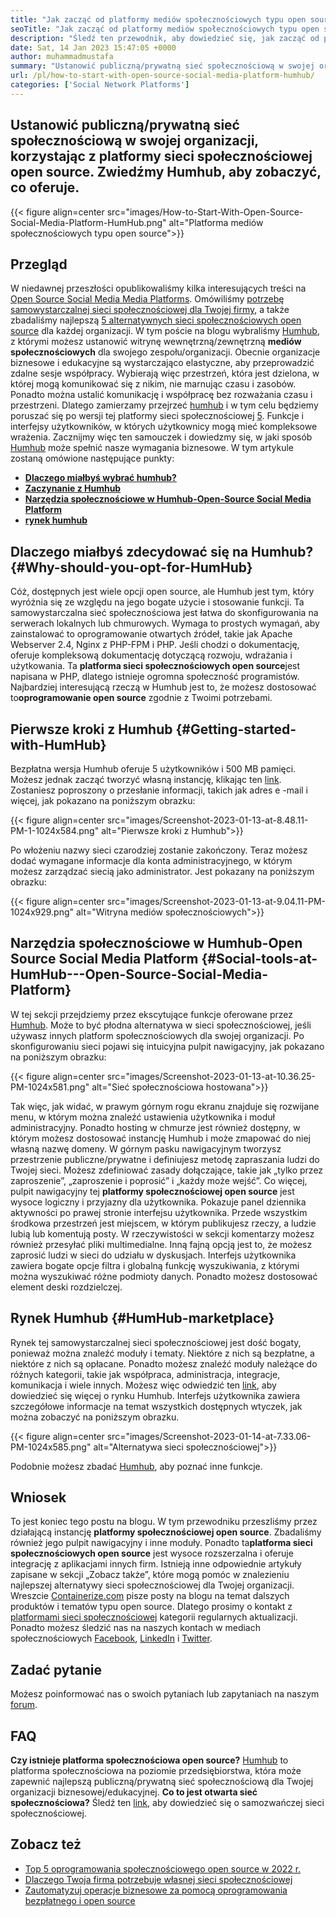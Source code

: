```yaml
---
title: "Jak zacząć od platformy mediów społecznościowych typu open source | Humhub" 
seoTitle: "Jak zacząć od platformy mediów społecznościowych typu open source | Humhub" 
description: "Śledź ten przewodnik, aby dowiedzieć się, jak zacząć od platformy społecznościowej open source. Oferuje bogatą pulpit nawigacyjny wraz z wieloma funkcjami na poziomie przedsiębiorstwa." 
date: Sat, 14 Jan 2023 15:47:05 +0000
author: muhammadmustafa
summary: "Ustanowić publiczną/prywatną sieć społecznościową w swojej organizacji, korzystając z platformy sieci społecznościowej open source. Zwiedźmy Humhub, aby zobaczyć, co oferuje." 
url: /pl/how-to-start-with-open-source-social-media-platform-humhub/
categories: ['Social Network Platforms']
---
```


## Ustanowić publiczną/prywatną sieć społecznościową w swojej organizacji, korzystając z platformy sieci społecznościowej open source. Zwiedźmy Humhub, aby zobaczyć, co oferuje.

{{< figure align=center src="images/How-to-Start-With-Open-Source-Social-Media-Platform-HumHub.png" alt="Platforma mediów społecznościowych typu open source">}}


## Przegląd
W niedawnej przeszłości opublikowaliśmy kilka interesujących treści na [Open Source Social Media Media Platforms][1]. Omówiliśmy [potrzebę samowystarczalnej sieci społecznościowej dla Twojej firmy][2], a także zbadaliśmy najlepszą [5 alternatywnych sieci społecznościowych open source][3] dla każdej organizacji. W tym poście na blogu wybraliśmy [Humhub][4], z którymi możesz ustanowić witrynę wewnętrzną/zewnętrzną **mediów społecznościowych** dla swojego zespołu/organizacji. Obecnie organizacje biznesowe i edukacyjne są wystarczająco elastyczne, aby przeprowadzić zdalne sesje współpracy. Wybierają więc przestrzeń, która jest dzielona, ​​w której mogą komunikować się z nikim, nie marnując czasu i zasobów. Ponadto można ustalić komunikację i współpracę bez rozważania czasu i przestrzeni.
Dlatego zamierzamy przejrzeć [humhub][4] i w tym celu będziemy poruszać się po wersji tej platformy sieci społecznościowej [5]. Funkcje i interfejsy użytkowników, w których użytkownicy mogą mieć kompleksowe wrażenia. Zacznijmy więc ten samouczek i dowiedzmy się, w jaki sposób [Humhub][4] może spełnić nasze wymagania biznesowe.
W tym artykule zostaną omówione następujące punkty:
* **[Dlaczego miałbyś wybrać humhub?][6]** 
* **[Zaczynanie z Humhub][7]** 
* **[Narzędzia społecznościowe w Humhub-Open-Source Social Media Platform][8]** 
* **[rynek humhub][9]** 

## Dlaczego miałbyś zdecydować się na Humhub? {#Why-should-you-opt-for-HumHub}

Cóż, dostępnych jest wiele opcji open source, ale Humhub jest tym, który wyróżnia się ze względu na jego bogate użycie i stosowanie funkcji. Ta samowystarczalna sieć społecznościowa jest łatwa do skonfigurowania na serwerach lokalnych lub chmurowych. Wymaga to prostych wymagań, aby zainstalować to oprogramowanie otwartych źródeł, takie jak Apache Webserver 2.4, Nginx z PHP-FPM i PHP. Jeśli chodzi o dokumentację, oferuje kompleksową dokumentację dotyczącą rozwoju, wdrażania i użytkowania.
Ta **platforma sieci społecznościowych open source**jest napisana w PHP, dlatego istnieje ogromna społeczność programistów. Najbardziej interesującą rzeczą w Humhub jest to, że możesz dostosować to**oprogramowanie open source** zgodnie z Twoimi potrzebami.

## Pierwsze kroki z Humhub {#Getting-started-with-HumHub}

Bezpłatna wersja Humhub oferuje 5 użytkowników i 500 MB pamięci. Możesz jednak zacząć tworzyć własną instancję, klikając ten [link][5]. Zostaniesz poproszony o przesłanie informacji, takich jak adres e -mail i więcej, jak pokazano na poniższym obrazku:

{{< figure align=center src="images/Screenshot-2023-01-13-at-8.48.11-PM-1-1024x584.png" alt="Pierwsze kroki z Humhub">}}

Po włożeniu nazwy sieci czarodziej zostanie zakończony. Teraz możesz dodać wymagane informacje dla konta administracyjnego, w którym możesz zarządzać siecią jako administrator. Jest pokazany na poniższym obrazku:

{{< figure align=center src="images/Screenshot-2023-01-13-at-9.04.11-PM-1024x929.png" alt="Witryna mediów społecznościowych">}}


## Narzędzia społecznościowe w Humhub-Open Source Social Media Platform {#Social-tools-at-HumHub---Open-Source-Social-Media-Platform}

W tej sekcji przejdziemy przez ekscytujące funkcje oferowane przez [Humhub][4]. Może to być płodna alternatywa w sieci społecznościowej, jeśli używasz innych platform społecznościowych dla swojej organizacji.
Po skonfigurowaniu sieci pojawi się intuicyjna pulpit nawigacyjny, jak pokazano na poniższym obrazku:

{{< figure align=center src="images/Screenshot-2023-01-13-at-10.36.25-PM-1024x581.png" alt="Sieć społecznościowa hostowana">}}

Tak więc, jak widać, w prawym górnym rogu ekranu znajduje się rozwijane menu, w którym można znaleźć ustawienia użytkownika i moduł administracyjny. Ponadto hosting w chmurze jest również dostępny, w którym możesz dostosować instancję Humhub i może zmapować do niej własną nazwę domeny. W górnym pasku nawigacyjnym tworzysz przestrzenie publiczne/prywatne i definiujesz metodę zapraszania ludzi do Twojej sieci. Możesz zdefiniować zasady dołączające, takie jak „tylko przez zaproszenie”, „zaproszenie i poprosić” i „każdy może wejść”.
Co więcej, pulpit nawigacyjny tej **platformy społecznościowej open source** jest wysoce logiczny i przyjazny dla użytkownika. Pokazuje panel dziennika aktywności po prawej stronie interfejsu użytkownika. Przede wszystkim środkowa przestrzeń jest miejscem, w którym publikujesz rzeczy, a ludzie lubią lub komentują posty. W rzeczywistości w sekcji komentarzy możesz również przesyłać pliki multimedialne. Inną fajną opcją jest to, że możesz zaprosić ludzi w sieci do udziału w dyskusjach. Interfejs użytkownika zawiera bogate opcje filtra i globalną funkcję wyszukiwania, z którymi można wyszukiwać różne podmioty danych. Ponadto możesz dostosować element deski rozdzielczej.

## Rynek Humhub {#HumHub-marketplace}

Rynek tej samowystarczalnej sieci społecznościowej jest dość bogaty, ponieważ można znaleźć moduły i tematy. Niektóre z nich są bezpłatne, a niektóre z nich są opłacane. Ponadto możesz znaleźć moduły należące do różnych kategorii, takie jak współpraca, administracja, integracje, komunikacja i wiele innych. Możesz więc odwiedzić ten [link][10], aby dowiedzieć się więcej o rynku Humhub.
Interfejs użytkownika zawiera szczegółowe informacje na temat wszystkich dostępnych wtyczek, jak można zobaczyć na poniższym obrazku.

{{< figure align=center src="images/Screenshot-2023-01-14-at-7.33.06-PM-1024x585.png" alt="Alternatywa sieci społecznościowej">}}

Podobnie możesz zbadać [Humhub][4], aby poznać inne funkcje.

## Wniosek
To jest koniec tego postu na blogu. W tym przewodniku przeszliśmy przez działającą instancję **platformy społecznościowej open source**. Zbadaliśmy również jego pulpit nawigacyjny i inne moduły. Ponadto ta**platforma sieci społecznościowych open source** jest wysoce rozszerzalna i oferuje integrację z aplikacjami innych firm. Istnieją inne odpowiednie artykuły zapisane w sekcji „Zobacz także”, które mogą pomóc w znalezieniu najlepszej alternatywy sieci społecznościowej dla Twojej organizacji.
Wreszcie [Containerize.com][11] pisze posty na blogu na temat dalszych produktów i tematów typu open source. Dlatego prosimy o kontakt z [][12][platformami sieci społecznościowej][1] kategorii regularnych aktualizacji. Ponadto możesz śledzić nas na naszych kontach w mediach społecznościowych [Facebook][13], [LinkedIn][14] i [Twitter][15].

## Zadać pytanie
Możesz poinformować nas o swoich pytaniach lub zapytaniach na naszym [forum][16].

## FAQ
**Czy istnieje platforma społecznościowa open source?** 
[Humhub][4] to platforma społecznościowa na poziomie przedsiębiorstwa, która może zapewnić najlepszą publiczną/prywatną sieć społecznościową dla Twojej organizacji biznesowej/edukacyjnej.
**Co to jest otwarta sieć społecznościowa?** 
Śledź ten [link][6], aby dowiedzieć się o samozwańczej sieci społecznościowej.

## Zobacz też
  * [Top 5 oprogramowania społecznościowego open source w 2022 r.][3]
  * [Dlaczego Twoja firma potrzebuje własnej sieci społecznościowej][17]
  * [Zautomatyzuj operacje biznesowe za pomocą oprogramowania bezpłatnego i open source][18]



[1]: https://products.containerize.com/social-network-platforms/
[2]: https://blog.containerize.com/social-network-platforms/why-your-business-needs-a-self-hosted-social-network/
[3]: https://blog.containerize.com/social-network-platforms/top-5-open-source-social-networking-software-in-2022/
[4]: https://products.containerize.com/social-network-platforms/humhub/
[5]: https://saas.humhub.com/en/create
[6]: #Why-should-you-opt-for-HumHub
[7]: #Getting-started-with-HumHub
[8]: #Social-tools-at-HumHub---Open-Source-Social-Media-Platform
[9]: #HumHub-marketplace
[10]: https://marketplace.humhub.com/
[11]: https://www.containerize.com/
[12]: https://products.containerize.com/marketing-automation/
[13]: https://web.facebook.com/containerize
[14]: https://www.linkedin.com/company/containerize/
[15]: https://twitter.com/containerize_co
[16]: https://forum.containerize.com/
[17]: //blog.containerize.com/2021/10/07/why-your-business-needs-a-self-hosted-social-network/
[18]: https://blog.containerize.com/blogging/automate-business-operations-using-open-source-software/
